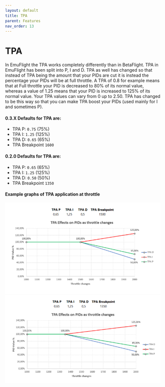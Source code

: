 ```yaml
---
layout: default
title: TPA
parent: Features
nav_order: 13
---
```


# TPA

In EmuFlight the TPA works completely differently than in BetaFlight. TPA in EmuFlight has been split into P, I and D. TPA as well has changed so that instead of TPA being the amount that your PIDs are cut it is instead the percentage your PIDs will be at full throttle. A TPA of 0.8 for example means that at Full throttle your PID is decreased to 80% of its normal value, whereas a value of 1.25 means that your PID is increased to 125% of its normal value. Your TPA values can vary from 0 up to 2.50. TPA has changed to be this way so that you can make TPA boost your PIDs (used mainly for I and sometimes P).

#### 0.3.X Defaults for TPA are:
* TPA P: `0.75` (75%)
* TPA I: `1.25` (125%)
* TPA D: `0.65` (65%)
* TPA Breakpoint `1600`

#### 0.2.0 Defaults for TPA are:
* TPA P: `0.65` (65%)
* TPA I: `1.25` (125%)
* TPA D: `0.50` (50%)
* TPA Breakpoint `1350`

#### Example graphs of TPA application at throttle
![Emu TPA first example](/assets/images/EMUF-TPA.png)
![Emu TPA second example](/assets/images/Emu_TPA_2.png)
